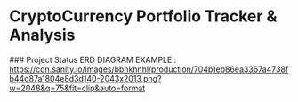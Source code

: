 # CryptoCurrency Portfolio Tracker & Analysis

\### Project Status
ERD DIAGRAM EXAMPLE : 
https://cdn.sanity.io/images/bbnkhnhl/production/704b1eb86ea3367a4738fb44d87a1804e8d3d140-2043x2013.png?w=2048&q=75&fit=clip&auto=format
